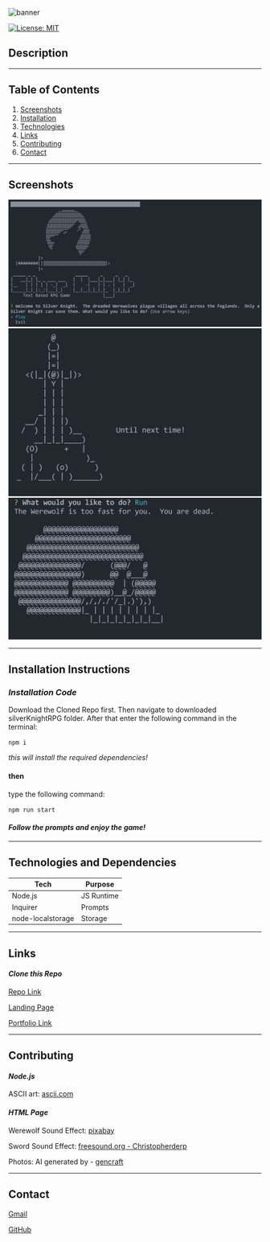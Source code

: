 ![banner](./assets/images/silverKnight%20-%20main.png)

<a id="badges"></a>
[![License: MIT](https://img.shields.io/badge/License-MIT-yellow.svg)](https://opensource.org/licenses/MIT)

## Description

---

## Table of Contents

1. [Screenshots](#screenshots)
1. [Installation](#install)
1. [Technologies](#tech)
1. [Links](#links)
1. [Contributing](#contribute)
1. [Contact](#contact)

---

<div id="screenshots"></div>

## Screenshots

![screenshot-intro](./assets/images/silverKnight%20-%20logoScreen.png)
![screenshot-intro](./assets/images/silverKnight%20-%20exitScreen.png)
![screenshot-intro](./assets/images/silverKnight%20-%20killScreen.png)

---

<div id="install"></div>

## Installation Instructions

### _Installation Code_

Download the Cloned Repo first. Then navigate to downloaded silverKnightRPG folder. After that enter the following command in the terminal:

```
npm i
```

_this will install the required dependencies!_

#### then

type the following command:

```
npm run start
```

#### _Follow the prompts and enjoy the game!_

---

<div id="tech"></div>

## Technologies and Dependencies

| Tech              | Purpose    |
| ----------------- | ---------- |
| Node.js           | JS Runtime |
| Inquirer          | Prompts    |
| node-localstorage | Storage    |

---

<div id="links"></div>

## Links

#### _Clone this Repo_

[Repo Link](https://github.com/8BitGinger/silverKnightRPG)

[Landing Page](https://8bitginger.github.io/silverKnightRPG/)

[Portfolio Link](https://ryanfann.netlify.app/)

---

<div id="contribute"></div>

## Contributing

#### _Node.js_

ASCII art: [ascii.com](https://ascii.co.uk/art)

#### _HTML Page_

Werewolf Sound Effect: [pixabay](https://pixabay.com/)

Sword Sound Effect: [freesound.org - Christopherderp](https://freesound.org/people/Christopherderp/sounds/342389/)

Photos: AI generated by - [gencraft](https://gencraft.com/)

---

 <div id="contact"></div>

## Contact

[Gmail](mailto:ryan.fann@gmail.com)

[GitHub](https://github.com/8BitGinger)
